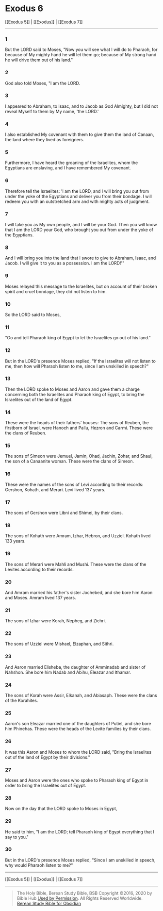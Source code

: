 # Exodus 6

[[Exodus 5]] | [[Exodus]] | [[Exodus 7]]

---

### 1
But the LORD said to Moses, "Now you will see what I will do to Pharaoh, for because of My mighty hand he will let them go; because of My strong hand he will drive them out of his land."

### 2
God also told Moses, "I am the LORD.

### 3
I appeared to Abraham, to Isaac, and to Jacob as God Almighty, but I did not reveal Myself to them by My name, 'the LORD.'

### 4
I also established My covenant with them to give them the land of Canaan, the land where they lived as foreigners.

### 5
Furthermore, I have heard the groaning of the Israelites, whom the Egyptians are enslaving, and I have remembered My covenant.

### 6
Therefore tell the Israelites: 'I am the LORD, and I will bring you out from under the yoke of the Egyptians and deliver you from their bondage. I will redeem you with an outstretched arm and with mighty acts of judgment.

### 7
I will take you as My own people, and I will be your God. Then you will know that I am the LORD your God, who brought you out from under the yoke of the Egyptians.

### 8
And I will bring you into the land that I swore to give to Abraham, Isaac, and Jacob. I will give it to you as a possession. I am the LORD!'"

### 9
Moses relayed this message to the Israelites, but on account of their broken spirit and cruel bondage, they did not listen to him.

### 10
So the LORD said to Moses,

### 11
"Go and tell Pharaoh king of Egypt to let the Israelites go out of his land."

### 12
But in the LORD's presence Moses replied, "If the Israelites will not listen to me, then how will Pharaoh listen to me, since I am unskilled in speech?"

### 13
Then the LORD spoke to Moses and Aaron and gave them a charge concerning both the Israelites and Pharaoh king of Egypt, to bring the Israelites out of the land of Egypt.

### 14
These were the heads of their fathers' houses: The sons of Reuben, the firstborn of Israel, were Hanoch and Pallu, Hezron and Carmi. These were the clans of Reuben.

### 15
The sons of Simeon were Jemuel, Jamin, Ohad, Jachin, Zohar, and Shaul, the son of a Canaanite woman. These were the clans of Simeon.

### 16
These were the names of the sons of Levi according to their records: Gershon, Kohath, and Merari. Levi lived 137 years.

### 17
The sons of Gershon were Libni and Shimei, by their clans.

### 18
The sons of Kohath were Amram, Izhar, Hebron, and Uzziel. Kohath lived 133 years.

### 19
The sons of Merari were Mahli and Mushi. These were the clans of the Levites according to their records.

### 20
And Amram married his father's sister Jochebed, and she bore him Aaron and Moses. Amram lived 137 years.

### 21
The sons of Izhar were Korah, Nepheg, and Zichri.

### 22
The sons of Uzziel were Mishael, Elzaphan, and Sithri.

### 23
And Aaron married Elisheba, the daughter of Amminadab and sister of Nahshon. She bore him Nadab and Abihu, Eleazar and Ithamar.

### 24
The sons of Korah were Assir, Elkanah, and Abiasaph. These were the clans of the Korahites.

### 25
Aaron's son Eleazar married one of the daughters of Putiel, and she bore him Phinehas. These were the heads of the Levite families by their clans.

### 26
It was this Aaron and Moses to whom the LORD said, "Bring the Israelites out of the land of Egypt by their divisions."

### 27
Moses and Aaron were the ones who spoke to Pharaoh king of Egypt in order to bring the Israelites out of Egypt.

### 28
Now on the day that the LORD spoke to Moses in Egypt,

### 29
He said to him, "I am the LORD; tell Pharaoh king of Egypt everything that I say to you."

### 30
But in the LORD's presence Moses replied, "Since I am unskilled in speech, why would Pharaoh listen to me?"

---

[[Exodus 5]] | [[Exodus]] | [[Exodus 7]]

---

> The Holy Bible, Berean Study Bible, BSB
> Copyright &copy;2016, 2020 by Bible Hub
> [Used by Permission](https://berean.bible/terms.htm). All Rights Reserved Worldwide.
> [Berean Study Bible for Obsidian](https://github.com/gapmiss/berean-study-bible-for-obsidian)

